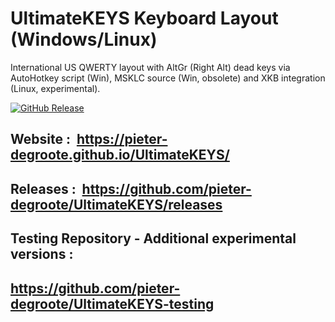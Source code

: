 # UltimateKEYS Keyboard Layout (Windows/Linux)

International US QWERTY layout with AltGr (Right Alt) dead keys via AutoHotkey script (Win), MSKLC source (Win, obsolete) and XKB integration (Linux, experimental).

[![GitHub Release](https://img.shields.io/github/release/pieter-degroote/UltimateKEYS.svg)](https://github.com/pieter-degroote/UltimateKEYS/releases)

## Website : &nbsp;https://pieter-degroote.github.io/UltimateKEYS/

## Releases : &nbsp;https://github.com/pieter-degroote/UltimateKEYS/releases

## Testing Repository - Additional experimental versions :

## https://github.com/pieter-degroote/UltimateKEYS-testing
